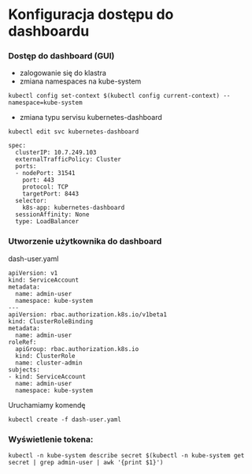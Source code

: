 # Konfiguracja dostępu do dashboardu

### Dostęp do dashboard (GUI)

- zalogowanie się do klastra
- zmiana namespaces na kube-system
```
kubectl config set-context $(kubectl config current-context) --namespace=kube-system
```
- zmiana typu servisu kubernetes-dashboard
```
kubectl edit svc kubernetes-dashboard

spec:
  clusterIP: 10.7.249.103
  externalTrafficPolicy: Cluster
  ports:
  - nodePort: 31541
    port: 443
    protocol: TCP
    targetPort: 8443
  selector:
    k8s-app: kubernetes-dashboard
  sessionAffinity: None
  type: LoadBalancer
```

### Utworzenie użytkownika do dashboard
dash-user.yaml
```
apiVersion: v1
kind: ServiceAccount
metadata:
  name: admin-user
  namespace: kube-system
---
apiVersion: rbac.authorization.k8s.io/v1beta1
kind: ClusterRoleBinding
metadata:
  name: admin-user
roleRef:
  apiGroup: rbac.authorization.k8s.io
  kind: ClusterRole
  name: cluster-admin
subjects:
- kind: ServiceAccount
  name: admin-user
  namespace: kube-system
```

Uruchamiamy komendę
```
kubectl create -f dash-user.yaml
```
### Wyświetlenie tokena:

```
kubectl -n kube-system describe secret $(kubectl -n kube-system get secret | grep admin-user | awk '{print $1}')
```
